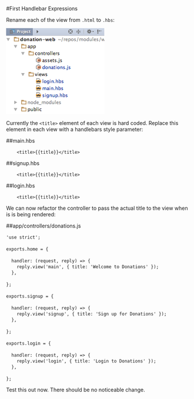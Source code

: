 #First Handlebar Expressions

Rename each of the view from `.html` to `.hbs`:


![](img/01.png)

Currently the `<title>` element of each view is hard coded. Replace this element in each view with a handlebars style parameter:

##main.hbs

~~~
    <title>{{title}}</title>
~~~

##signup.hbs

~~~
    <title>{{title}}</title>
~~~

##login.hbs

~~~
    <title>{{title}}</title>
~~~

We can now refactor the controller to pass the actual title to the view when is is being rendered:

##app/controllers/donations.js

~~~
'use strict';

exports.home = {

  handler: (request, reply) => {
    reply.view('main', { title: 'Welcome to Donations' });
  },

};

exports.signup = {

  handler: (request, reply) => {
    reply.view('signup', { title: 'Sign up for Donations' });
  },

};

exports.login = {

  handler: (request, reply) => {
    reply.view('login', { title: 'Login to Donations' });
  },

};

~~~

Test this out now. There should be no noticeable change.